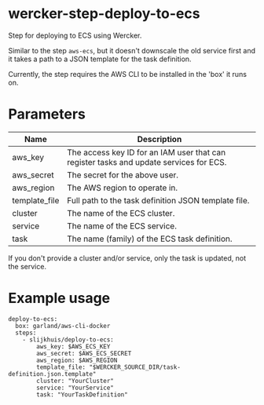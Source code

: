 # wercker-step-deploy-to-ecs
Step for deploying to ECS using Wercker.

Similar to the step `aws-ecs`, but it doesn't downscale the old service first and it takes a path to a JSON template for the task definition.

Currently, the step requires the AWS CLI to be installed in the 'box' it runs on.

# Parameters
| Name              | Description   |
| ----------------- | ------------- |
| aws_key           | The access key ID for an IAM user that can register tasks and update services for ECS. |
| aws_secret        | The secret for the above user. |
| aws_region        | The AWS region to operate in. |
| template_file     | Full path to the task definition JSON template file. |
| cluster           | The name of the ECS cluster. |
| service           | The name of the ECS service. |
| task              | The name (family) of the ECS task definition. |

If you don't provide a cluster and/or service, only the task is updated, not the service.

# Example usage

```
deploy-to-ecs:
  box: garland/aws-cli-docker
  steps:
    - slijkhuis/deploy-to-ecs:
        aws_key: $AWS_ECS_KEY
        aws_secret: $AWS_ECS_SECRET
        aws_region: $AWS_REGION
        template_file: "$WERCKER_SOURCE_DIR/task-definition.json.template"
        cluster: "YourCluster"
        service: "YourService"
        task: "YourTaskDefinition"
```
